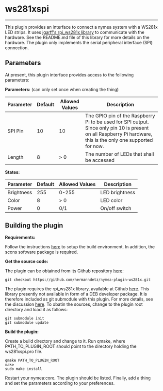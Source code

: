 # ws281xspi
--------------------------------

This plugin provides an interface to connect a nymea system with
a WS281x LED strips. It uses 
[jgarff's rpi_ws281x library](https://github.com/jgarff/rpi_ws281x)
to communicate with the hardware. See the README.md file of this
library for more details on the hardware. The plugin only implements
the serial peripheral interface (SPI) connection.

## Parameters

At present, this plugin interface provides access to the following
parameters:

__Parameters:__ (can only set once when creating the thing)

Parameter | Default | Allowed Values | Description
----------|---------|----------------|-----------------------------------
SPI Pin   | 10      | 10             | The GPIO pin of the Raspberry Pi to be used for SPI output. Since only pin 10 is present on all Raspberry Pi hardware, this is the only one supported for now.
Length    | 8       | > 0            | The number of LEDs that shall be accessed

__States:__

Parameter | Default | Allowed Values | Description
----------|---------|----------------|------------------------------
Brightness| 255     | 0-255          | LED brightness
Color     | 8       | > 0            | LED color
Power     | 0       | 0/1            | On/off switch


## Building the plugin

__Requirements:__

Follow the instructions 
[here](https://nymea.io/documentation/developers/build-env) to
setup the build environment. In addition, the scons software
package is required.

__Get the source code:__

The plugin can be obtained from its Github repository 
[here](https://github.com/hermanndetz/nymea-plugin-ws281x.git):

```
git checkout https://github.com/hermanndetz/nymea-plugin-ws281x.git
```

The plugin requires the rpi_ws281x library, available at Github 
[here](https://github.com/jgarff/rpi_ws281x). This library presently
not available in form of a DEB developer package. It is therefore 
included as git submodule with this plugin. For more details, see
the discussion [here](https://github.com/nymea/nymea-plugins/pull/305).
To obatin the sources, change to the plugin root directory
and load it as follows:

```
git submodule init
git submodule update
```

__Build the plugin:__

Create a build directory and change to it. Run qmake, where 
PATH_TO_PLUGIN_ROOT should point to the directory holding the
ws281xspi.pro file.

```
qmake PATH_TO_PLUGIN_ROOT
make
sudo make install
```

Restart your nymea:core. The plugin should be listed. Finally, add a
thing and set the parameters according to your preferences.

